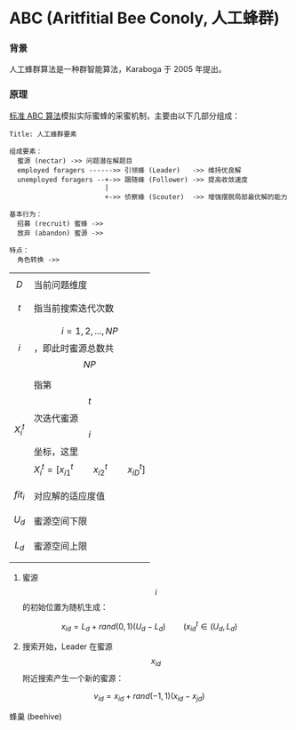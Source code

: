 # ABC (Aritfitial Bee Conoly, 人工蜂群)

### 背景
人工蜂群算法是一种群智能算法，Karaboga 于 2005 年提出。

### 原理

[标准 ABC 算法][1]模拟实际蜜蜂的采蜜机制，主要由以下几部分组成：

```sequence
Title: 人工蜂群要素

组成要素：
  蜜源 (nectar) ->> 问题潜在解题目
  employed foragers ------>> 引领蜂 (Leader)   ->> 维持优良解
  unemployed foragers --+->> 跟随蜂 (Follower) ->> 提高收敛速度
                        |
                        +->> 侦察蜂 (Scouter)  ->> 增强摆脱局部最优解的能力

基本行为：
  招募 (recruit) 蜜蜂 ->> 
  放弃 (abandon) 蜜源 ->>

特点：
  角色转换 ->> 
```


|  |  |
|--|--|
| $$D$$ | 当前问题维度 |
| $$t$$ | 指当前搜索迭代次数 |
| $$i$$ | $$i=1,2,...,NP$$，即此时蜜源总数共 $$NP$$ |
| $$X_i^t$$ | 指第 $$t$$ 次迭代蜜源 $$i$$ 坐标，这里 $$X_i^t=[x_{i1}^t \qquad x_{i2}^t \qquad x_{iD}^t]$$ |
| $$fit_i$$ | 对应解的适应度值 |
| $$U_d$$ | 蜜源空间下限 |
| $$L_d$$ | 蜜源空间上限 |
|  |  |


1. 蜜源 $$i$$ 的初始位置为随机生成：

$$ x_{id} = L_d + rand(0,1)(U_d - L_d) \qquad (x_{id}^t \in (U_d, L_d) $$

2. 搜索开始，Leader 在蜜源 $$x_{id}$$ 附近搜索产生一个新的蜜源：

$$v_{id} = x_{id} + rand(-1, 1) (x_{id} - x_{jd})$$

蜂巢 (beehive)


[1]: https://www.researchgate.net/publication/280232074_rengongfengqunsuanfayanjiuzongshu_Artificial_bee_colony_algorithm_A_survey "秦全德, 程适, 李丽, 等. 人工蜂群算法研究综述[J]. 智能系统学报, 2014, 9(2) : 127-135."
